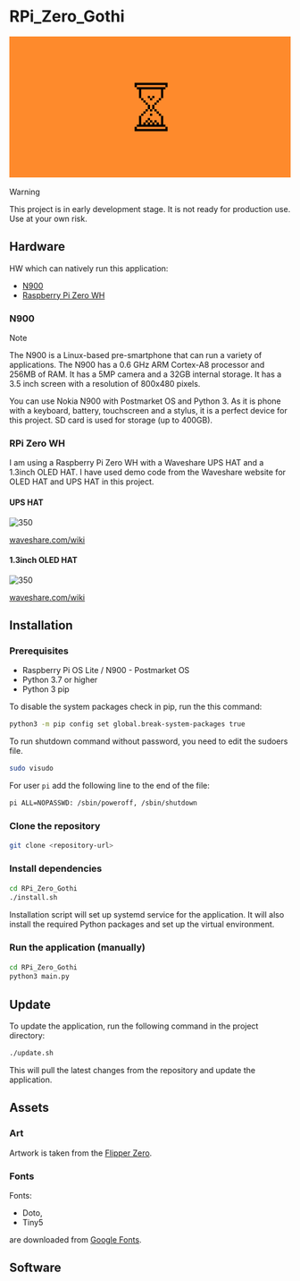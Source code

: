 # RPi_Zero_Gothi

![loading](./documentation/images/loading.png)

> [!warning]
> This project is in early development stage. It is not ready for production use. Use at your own risk.

## Hardware

HW which can natively run this application:
- [N900](https://en.wikipedia.org/wiki/Nokia_N900)
- [Raspberry Pi Zero WH](https://www.raspberrypi.com/products/raspberry-pi-zero-2-w/)

### N900

> [!note]
> The N900 is a Linux-based pre-smartphone that can run a variety of applications. The N900 has a 0.6 GHz ARM Cortex-A8 processor and 256MB of RAM. It has a 5MP camera and a 32GB internal storage. It has a 3.5 inch screen with a resolution of 800x480 pixels.

You can use Nokia N900 with Postmarket OS and Python 3.
As it is phone with a keyboard, battery, touchscreen and a stylus, it is a perfect device for this project. 
SD card is used for storage (up to 400GB). 

### RPi Zero WH

I am using a Raspberry Pi Zero WH with a Waveshare UPS HAT and a 1.3inch OLED HAT. I have used demo code from the Waveshare website for OLED HAT and UPS HAT in this project.

#### UPS HAT

![350](https://www.waveshare.com/w/upload/thumb/0/0d/UPS-HAT-C-1.jpg/800px-UPS-HAT-C-1.jpg)

[waveshare.com/wiki](https://www.waveshare.com/wiki/UPS_HAT_(C))

#### 1.3inch OLED HAT

![350](https://www.waveshare.com/w/upload/thumb/e/e3/1.3inch-OLED-HAT-1.jpg/600px-1.3inch-OLED-HAT-1.jpg)

[waveshare.com/wiki](https://www.waveshare.com/wiki/1.3inch_OLED_HAT)

## Installation

### Prerequisites
- Raspberry Pi OS Lite / N900 - Postmarket OS
- Python 3.7 or higher
- Python 3 pip

To disable the system packages check in pip, run the this command: 
```bash
python3 -m pip config set global.break-system-packages true
```

To run shutdown command without password, you need to edit the sudoers file.

```bash
sudo visudo
```

For user `pi` add the following line to the end of the file:

```bash
pi ALL=NOPASSWD: /sbin/poweroff, /sbin/shutdown
```

### Clone the repository
```bash
git clone <repository-url>
```

### Install dependencies
```bash
cd RPi_Zero_Gothi
./install.sh
```

Installation script will set up systemd service for the application. It will also install the required Python packages and set up the virtual environment.

### Run the application (manually)
```bash
cd RPi_Zero_Gothi
python3 main.py
```

## Update

To update the application, run the following command in the project directory:

```bash
./update.sh
```

This will pull the latest changes from the repository and update the application.

## Assets

### Art

Artwork is taken from the [Flipper Zero](https://github.com/flipperdevices/flipperzero-firmware/tree/dev).

### Fonts
Fonts:
- Doto, 
- Tiny5

are downloaded from [Google Fonts](https://fonts.google.com/).

## Software

